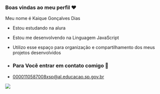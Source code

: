 ### Boas vindas ao meu perfil ❤️

Meu nome é Kaique Gonçalves Dias

- Estou estudando na alura
- Estou me desenvolvendo na Linguagem JavaScript
- Utilizo esse espaço para organização e compartilhamento dos meus projetos desenvolvidos

- ### Para Você entrar em contato comigo 💙
 
- 0000110587008xsp@al.educacao.sp.gov.br



![](https://tenor.com/pt-BR/view/ronaldo-cristiano-ronaldo-madrid-real-madrid-soccer-gif-10922835)
